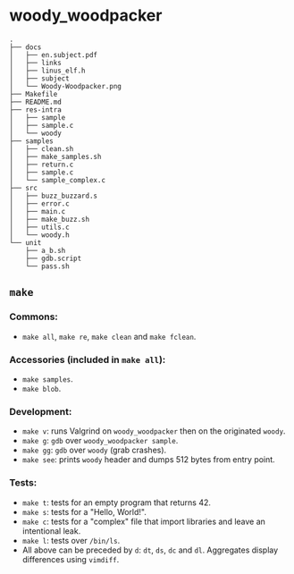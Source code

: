 # woody_woodpacker

```
.
├── docs
│   ├── en.subject.pdf
│   ├── links
│   ├── linus_elf.h
│   ├── subject
│   └── Woody-Woodpacker.png
├── Makefile
├── README.md
├── res-intra
│   ├── sample
│   ├── sample.c
│   └── woody
├── samples
│   ├── clean.sh
│   ├── make_samples.sh
│   ├── return.c
│   ├── sample.c
│   └── sample_complex.c
├── src
│   ├── buzz_buzzard.s
│   ├── error.c
│   ├── main.c
│   ├── make_buzz.sh
│   ├── utils.c
│   └── woody.h
└── unit
    ├── a_b.sh
    ├── gdb.script
    └── pass.sh
```

## `make`

### Commons:
- `make all`, `make re`, `make clean` and `make fclean`.

### Accessories (included in `make all`):
- `make samples`.
- `make blob`.

### Development:
- `make v`: runs Valgrind on `woody_woodpacker` then on the originated `woody`.
- `make g`: `gdb` over `woody_woodpacker sample`.
- `make gg`: `gdb` over `woody` (grab crashes).
- `make see`: prints `woody` header and dumps 512 bytes from entry point.

### Tests:
- `make t`: tests for an empty program that returns 42.
- `make s`: tests for a "Hello, World!".
- `make c`: tests for a "complex" file that import libraries and leave an intentional leak.
- `make l`: tests over `/bin/ls`.
- All above can be preceded by `d`: `dt`, `ds`, `dc` and `dl`. Aggregates display differences using `vimdiff`.
